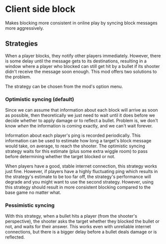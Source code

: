 # Client side block

Makes blocking more consistent in online play by syncing block messages more aggressively.

## Strategies

When a player blocks, they notify other players immediately. However, there is some delay until the message gets to its destinations, resulting in a window where a player who blocked can still get hit by a bullet if its shooter didn't receive the message soon enough. This mod offers two solutions to the problem.

The strategy can be chosen from the mod's option menu.

### Optimistic syncing (default)

Since we can assume that information about each block will arrive as soon as possible, then theoretically we just need to wait until it does before we decide whether to apply damage or to reflect a bullet. Problem is, we don't know _when_ the information is coming exactly, and we can't wait forever.

Information about each player's ping is recorded periodically. This information can be used to estimate how long a target's block message would take, on average, to reach the shooter. The optimistic syncing strategy waits for this estimate (plus some extra wiggle room) to pass before determining whether the target blocked or not.

When players have a good, stable internet connection, this strategy works just fine. However, if players have a highly fluctuating ping which results in the strategy's estimate to be too far off, the strategy's performance will degrade and you might want to use the second strategy. However, using this strategy should result in more consistent blocking compared to the base game no matter what.

### Pessimistic syncing

With this strategy, when a bullet hits a player (from the shooter's perspective), the shooter asks the target whether they blocked the bullet or not, and waits for their answer. This works even with unreliable internet connections, but there is a bigger delay before a bullet deals damage or is reflected.
